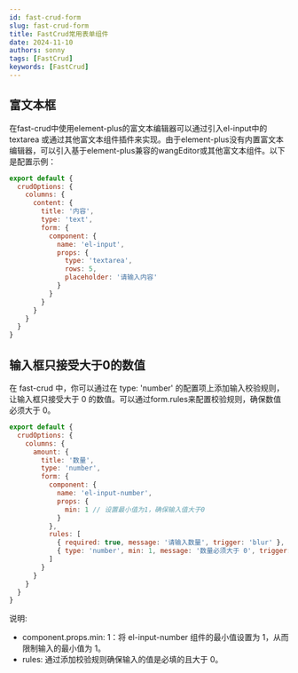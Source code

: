```yaml
---
id: fast-crud-form
slug: fast-crud-form
title: FastCrud常用表单组件
date: 2024-11-10
authors: sonny
tags: [FastCrud]
keywords: [FastCrud]
---
```


<!-- truncate -->

## 富文本框

在fast-crud中使用element-plus的富文本编辑器可以通过引入el-input中的 textarea 或通过其他富文本组件插件来实现。由于element-plus没有内置富文本编辑器，可以引入基于element-plus兼容的wangEditor或其他富文本组件。以下是配置示例：

```javascript
export default {
  crudOptions: {
    columns: {
      content: {
        title: '内容',
        type: 'text',
        form: {
          component: {
            name: 'el-input',
            props: {
              type: 'textarea',
              rows: 5,
              placeholder: '请输入内容'
            }
          }
        }
      }
    }
  }
}
```

## 输入框只接受大于0的数值

在 fast-crud 中，你可以通过在 type: 'number' 的配置项上添加输入校验规则，让输入框只接受大于 0 的数值。可以通过form.rules来配置校验规则，确保数值必须大于 0。

```javascript
export default {
  crudOptions: {
    columns: {
      amount: {
        title: '数量',
        type: 'number',
        form: {
          component: {
            name: 'el-input-number',
            props: {
              min: 1 // 设置最小值为1，确保输入值大于0
            }
          },
          rules: [
            { required: true, message: '请输入数量', trigger: 'blur' },
            { type: 'number', min: 1, message: '数量必须大于 0', trigger: 'blur' }
          ]
        }
      }
    }
  }
}
```

说明: 
- component.props.min: 1：将 el-input-number 组件的最小值设置为 1，从而限制输入的最小值为 1。
- rules: 通过添加校验规则确保输入的值是必填的且大于 0。